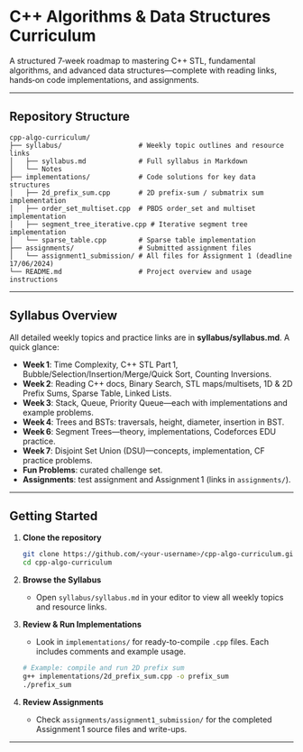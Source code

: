 # C++ Algorithms & Data Structures Curriculum

A structured 7‑week roadmap to mastering C++ STL, fundamental algorithms, and advanced data structures—complete with reading links, hands‑on code implementations, and assignments.

---

## Repository Structure

```plaintext
cpp-algo-curriculum/
├── syllabus/                   # Weekly topic outlines and resource links
│   ├── syllabus.md             # Full syllabus in Markdown
│   └── Notes 
├── implementations/            # Code solutions for key data structures
│   ├── 2d_prefix_sum.cpp       # 2D prefix-sum / submatrix sum implementation
│   ├── order_set_multiset.cpp  # PBDS order_set and multiset implementation
│   ├── segment_tree_iterative.cpp # Iterative segment tree implementation
│   └── sparse_table.cpp        # Sparse table implementation
├── assignments/                # Submitted assignment files
│   └── assignment1_submission/ # All files for Assignment 1 (deadline 17/06/2024)
└── README.md                   # Project overview and usage instructions
```

---

## Syllabus Overview

All detailed weekly topics and practice links are in **syllabus/syllabus.md**. A quick glance:

- **Week 1**: Time Complexity, C++ STL Part 1, Bubble/Selection/Insertion/Merge/Quick Sort, Counting Inversions.
- **Week 2**: Reading C++ docs, Binary Search, STL maps/multisets, 1D & 2D Prefix Sums, Sparse Table, Linked Lists.
- **Week 3**: Stack, Queue, Priority Queue—each with implementations and example problems.
- **Week 4**: Trees and BSTs: traversals, height, diameter, insertion in BST.
- **Week 6**: Segment Trees—theory, implementations, Codeforces EDU practice.
- **Week 7**: Disjoint Set Union (DSU)—concepts, implementation, CF practice problems.
- **Fun Problems**: curated challenge set.
- **Assignments**: test assignment and Assignment 1 (links in `assignments/`).

---

## Getting Started

1. **Clone the repository**

   ```bash
   git clone https://github.com/<your-username>/cpp-algo-curriculum.git
   cd cpp-algo-curriculum
   ```

2. **Browse the Syllabus**

   - Open `syllabus/syllabus.md` in your editor to view all weekly topics and resource links.

3. **Review & Run Implementations**

   - Look in `implementations/` for ready-to-compile `.cpp` files. Each includes comments and example usage.

   ```bash
   # Example: compile and run 2D prefix sum
   g++ implementations/2d_prefix_sum.cpp -o prefix_sum
   ./prefix_sum
   ```

4. **Review Assignments**

   - Check `assignments/assignment1_submission/` for the completed Assignment 1 source files and write-ups.

---

